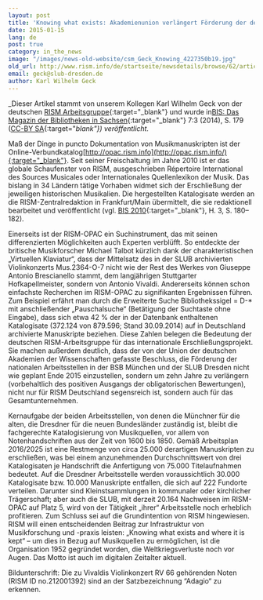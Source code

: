 ```yaml
---
layout: post
title: 'Knowing what exists: Akademienunion verlängert Förderung der deutschen RISM-Arbeitsstellen'
date: 2015-01-15
lang: de
post: true
category: in_the_news
image: "/images/news-old-website/csm_Geck_Knowing_4227350b19.jpg"
old_url: http://www.rism.info/de/startseite/newsdetails/browse/62/article/64/knowing-what-exists-union-of-german-academies-renews-support-for-rism-germany.html
email: geck@slub-dresden.de
author: Karl Wilhelm Geck
---
```


_Dieser Artikel stammt von unserem Kollegen Karl Wilhelm Geck von der deutschen [RISM Arbeitsgruppe](http://de.rism.info/de/home.html){:target="_blank"} und wurde in[BIS: Das Magazin der Bibliotheken in Sachsen](http://nbn-resolving.de/urn:nbn:de:bsz:14-qucosa-155850){:target="_blank"} 7:3 (2014), S. 179 ([CC-BY SA](https://creativecommons.org/licenses/by-sa/3.0/de/deed.en){:target="_blank"}) veröffentlicht._


Maß der Dinge in puncto Dokumentation von Musikmanuskripten ist der Online-Verbundkatalog[http://opac.rism.info](http://opac.rism.info/){:target="_blank"}. Seit seiner Freischaltung im Jahre 2010 ist er das globale Schaufenster von RISM, ausgeschrieben Répertoire International des Sources Musicales oder Internationales Quellenlexikon der Musik. Das bislang in 34 Ländern tätige Vorhaben widmet sich der Erschließung der jeweiligen historischen Musikalien. Die hergestellten Katalogisate werden an die RISM-Zentralredaktion in Frankfurt/Main übermittelt, die sie redaktionell bearbeitet und veröffentlicht (vgl. [BIS 2010](http://www.qucosa.de/recherche/frontdoor/?tx_slubopus4frontend%5Bid%5D=6128){:target="_blank"}, H. 3, S. 180–182).


Einerseits ist der RISM-OPAC ein Suchinstrument, das mit seinen differenzierten Möglichkeiten auch Experten verblüfft. So entdeckte der britische Musikforscher Michael Talbot kürzlich dank der charakteristischen „Virtuellen Klaviatur“, dass der Mittelsatz des in der SLUB archivierten Violinkonzerts Mus.2364-O-7 nicht wie der Rest des Werkes von Giuseppe Antonio Brescianello stammt, dem langjährigen Stuttgarter Hofkapellmeister, sondern von Antonio Vivaldi. Andererseits können schon einfachste Recherchen im RISM-OPAC zu signifikanten Ergebnissen führen. Zum Beispiel erfährt man durch die Erweiterte Suche Bibliothekssigel = D-\* mit anschließender „Pauschalsuche“ (Betätigung der Suchtaste ohne Eingabe), dass sich etwa 42 % der in der Datenbank enthaltenen Katalogisate (372.124 von 879.596; Stand 30.09.2014) auf in Deutschland archivierte Manuskripte beziehen. Diese Zahlen belegen die Bedeutung der deutschen RISM-Arbeitsgruppe für das internationale Erschließungsprojekt. Sie machen außerdem deutlich, dass der von der Union der deutschen Akademien der Wissenschaften gefasste Beschluss, die Förderung der nationalen Arbeitsstellen in der BSB München und der SLUB Dresden nicht wie geplant Ende 2015 einzustellen, sondern um zehn Jahre zu verlängern (vorbehaltlich des positiven Ausgangs der obligatorischen Bewertungen), nicht nur für RISM Deutschland segensreich ist, sondern auch für das Gesamtunternehmen.

Kernaufgabe der beiden Arbeitsstellen, von denen die Münchner für die alten, die Dresdner für die neuen Bundesländer zuständig ist, bleibt die fachgerechte Katalogisierung von Musikquellen, vor allem von Notenhandschriften aus der Zeit von 1600 bis 1850. Gemäß Arbeitsplan 2016/2025 ist eine Restmenge von circa 25.000 derartigen Manuskripten zu erschließen, was bei einem anzunehmenden Durchschnittswert von drei Katalogisaten je Handschrift die Anfertigung von 75.000 Titelaufnahmen bedeutet. Auf die Dresdner Arbeitsstelle werden voraussichtlich 30.000 Katalogisate bzw. 10.000 Manuskripte entfallen, die sich auf 222 Fundorte verteilen. Darunter sind Kleinstsammlungen in kommunaler oder kirchlicher Trägerschaft; aber auch die SLUB, mit derzeit 20.164 Nachweisen im RISM-OPAC auf Platz 5, wird von der Tätigkeit „ihrer“ Arbeitsstelle noch erheblich profitieren. Zum Schluss sei auf die Grundintention von RISM hingewiesen. RISM will einen entscheidenden Beitrag zur Infrastruktur von Musikforschung und -praxis leisten: „Knowing what exists and where it is kept“ – um dies in Bezug auf Musikquellen zu ermöglichen, ist die Organisation 1952 gegründet worden, die Weltkriegsverluste noch vor Augen. Das Motto ist auch im digitalen Zeitalter aktuell.


Bildunterschrift: Die zu Vivaldis Violinkonzert RV 66 gehörenden Noten (RISM ID no.212001392) sind an der Satzbezeichnung “Adagio“ zu erkennen.

